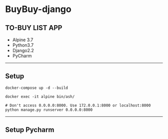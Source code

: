 # BuyBuy-django
TO-BUY LIST APP
---
* Alpine 3.7
* Python3.7
* Django2.2
* PyCharm
---

## Setup
```
docker-compose up -d --build

docker exec -it alpine bin/ash/

# Don't access 0.0.0.0:8000. Use 172.0.0.1:8000 or localhost:8000
python manage.py runserver 0.0.0.0:8000

```
---
## Setup Pycharm 
